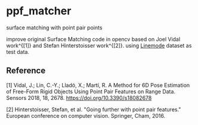 # ppf_matcher
surface matching with point pair points

improve original Surface Matching code in opencv based on Joel Vidal work^{[1]} and Stefan Hinterstoisser work^{[2]}. using [Linemode](https://ptak.felk.cvut.cz/6DB/public/bop_datasets/lm_base.zip) dataset as test data.


## Reference

[1] Vidal, J.; Lin, C.-Y.; Lladó, X.; Martí, R. A Method for 6D Pose Estimation of Free-Form Rigid Objects Using Point Pair Features on Range Data. Sensors 2018, 18, 2678. https://doi.org/10.3390/s18082678

[2] Hinterstoisser, Stefan, et al. "Going further with point pair features." European conference on computer vision. Springer, Cham, 2016.
